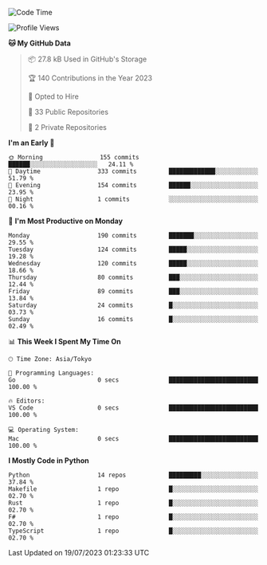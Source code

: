 <!--START_SECTION:waka-->
![Code Time](http://img.shields.io/badge/Code%20Time-695%20hrs%207%20mins-blue)

![Profile Views](http://img.shields.io/badge/Profile%20Views-0-blue)

**🐱 My GitHub Data** 

> 📦 27.8 kB Used in GitHub's Storage 
 > 
> 🏆 140 Contributions in the Year 2023
 > 
> 💼 Opted to Hire
 > 
> 📜 33 Public Repositories 
 > 
> 🔑 2 Private Repositories 
 > 
**I'm an Early 🐤** 

```text
🌞 Morning                155 commits         ██████░░░░░░░░░░░░░░░░░░░   24.11 % 
🌆 Daytime                333 commits         █████████████░░░░░░░░░░░░   51.79 % 
🌃 Evening                154 commits         ██████░░░░░░░░░░░░░░░░░░░   23.95 % 
🌙 Night                  1 commits           ░░░░░░░░░░░░░░░░░░░░░░░░░   00.16 % 
```
📅 **I'm Most Productive on Monday** 

```text
Monday                   190 commits         ███████░░░░░░░░░░░░░░░░░░   29.55 % 
Tuesday                  124 commits         █████░░░░░░░░░░░░░░░░░░░░   19.28 % 
Wednesday                120 commits         █████░░░░░░░░░░░░░░░░░░░░   18.66 % 
Thursday                 80 commits          ███░░░░░░░░░░░░░░░░░░░░░░   12.44 % 
Friday                   89 commits          ███░░░░░░░░░░░░░░░░░░░░░░   13.84 % 
Saturday                 24 commits          █░░░░░░░░░░░░░░░░░░░░░░░░   03.73 % 
Sunday                   16 commits          █░░░░░░░░░░░░░░░░░░░░░░░░   02.49 % 
```


📊 **This Week I Spent My Time On** 

```text
🕑︎ Time Zone: Asia/Tokyo

💬 Programming Languages: 
Go                       0 secs              █████████████████████████   100.00 % 

🔥 Editors: 
VS Code                  0 secs              █████████████████████████   100.00 % 

💻 Operating System: 
Mac                      0 secs              █████████████████████████   100.00 % 
```

**I Mostly Code in Python** 

```text
Python                   14 repos            █████████░░░░░░░░░░░░░░░░   37.84 % 
Makefile                 1 repo              █░░░░░░░░░░░░░░░░░░░░░░░░   02.70 % 
Rust                     1 repo              █░░░░░░░░░░░░░░░░░░░░░░░░   02.70 % 
F#                       1 repo              █░░░░░░░░░░░░░░░░░░░░░░░░   02.70 % 
TypeScript               1 repo              █░░░░░░░░░░░░░░░░░░░░░░░░   02.70 % 
```




 Last Updated on 19/07/2023 01:23:33 UTC
<!--END_SECTION:waka-->

